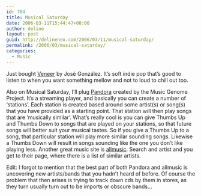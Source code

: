 ```yaml
---
id: 784
title: Musical Saturday
date: 2006-03-11T15:44:47+00:00
author: deline
layout: post
guid: http://delineneo.com/2006/03/11/musical-saturday/
permalink: /2006/03/musical-saturday/
categories:
  - Music
---
```

Just bought [Veneer](http://www.amazon.com/gp/product/B000AM6OKI/102-5293347-8728964?v=glance&n=5174) by José González. It&#8217;s soft indie pop that&#8217;s good to listen to when you want something mellow and not to loud to chill out too.

Also on Musical Saturday, I&#8217;ll plug [Pandora](http://www.pandora.com/) created by the Music Genome Project. It&#8217;s a streaming player, and basically you can create a number of &#8216;stations&#8217;. Each station is created based around some artist(s) or song(s) that you have provided as a starting point. That station will then play songs that are &#8216;musically similar&#8217;. What&#8217;s really cool is you can give Thumbs Up and Thumbs Down to songs that are played on your stations, so that future songs will better suit your musical tastes. So if you give a Thumbs Up to a song, that particular station will play more similar sounding songs. Likewise a Thumbs Down will result in songs sounding like the one you don&#8217;t like playing less. Another great music site is [allmusic](http://www.allmusic.com). Search and artist and you get to their page, where there is a list of similar artists.

Edit: I forgot to mention that the best part of both Pandora and allmusic is uncovering new artists/bands that you hadn&#8217;t heard of before. Of course the problem that then arises is trying to track down cds by them in stores, as they turn usually turn out to be imports or obscure bands&#8230;